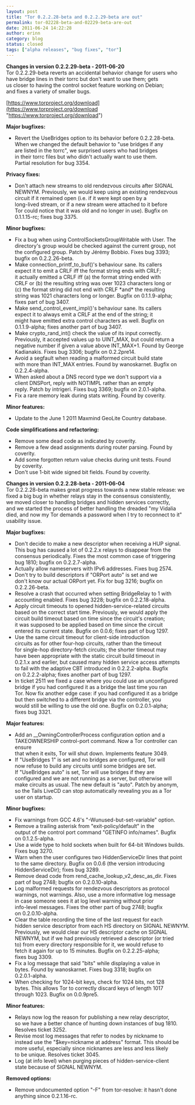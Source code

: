 ```yaml
---
layout: post
title: "Tor 0.2.2.28-beta and 0.2.2.29-beta are out"
permalink: tor-02228-beta-and-02229-beta-are-out
date: 2011-06-24 14:22:28
author: erinn
category: blog
status: closed
tags: ["alpha releases", "bug fixes", "tor"]
---
```


**Changes in version 0.2.2.29-beta - 2011-06-20**  
 Tor 0.2.2.29-beta reverts an accidental behavior change for users who  
 have bridge lines in their torrc but don't want to use them; gets  
 us closer to having the control socket feature working on Debian;  
 and fixes a variety of smaller bugs.

[https://www.torproject.org/download](https://www.torproject.org/download "https://www.torproject.org/download")

**Major bugfixes:**

-   Revert the UseBridges option to its behavior before 0.2.2.28-beta.  
     When we changed the default behavior to "use bridges if any  
     are listed in the torrc", we surprised users who had bridges  
     in their torrc files but who didn't actually want to use them.  
     Partial resolution for bug 3354.

**Privacy fixes:**

-   Don't attach new streams to old rendezvous circuits after SIGNAL  
     NEWNYM. Previously, we would keep using an existing rendezvous  
     circuit if it remained open (i.e. if it were kept open by a  
     long-lived stream, or if a new stream were attached to it before  
     Tor could notice that it was old and no longer in use). Bugfix on  
     0.1.1.15-rc; fixes bug 3375.

**Minor bugfixes:**

-   Fix a bug when using ControlSocketsGroupWritable with User. The  
     directory's group would be checked against the current group, not  
     the configured group. Patch by Jérémy Bobbio. Fixes bug 3393;  
     bugfix on 0.2.2.26-beta.
-   Make connection\_printf\_to\_buf()'s behaviour sane. Its callers  
     expect it to emit a CRLF iff the format string ends with CRLF;  
     it actually emitted a CRLF iff (a) the format string ended with  
     CRLF or (b) the resulting string was over 1023 characters long or  
     (c) the format string did not end with CRLF \*and\* the resulting  
     string was 1021 characters long or longer. Bugfix on 0.1.1.9-alpha;  
     fixes part of bug 3407.
-   Make send\_control\_event\_impl()'s behaviour sane. Its callers  
     expect it to always emit a CRLF at the end of the string; it  
     might have emitted extra control characters as well. Bugfix on  
     0.1.1.9-alpha; fixes another part of bug 3407.
-   Make crypto\_rand\_int() check the value of its input correctly.  
     Previously, it accepted values up to UINT\_MAX, but could return a  
     negative number if given a value above INT\_MAX+1. Found by George  
     Kadianakis. Fixes bug 3306; bugfix on 0.2.2pre14.
-   Avoid a segfault when reading a malformed circuit build state  
     with more than INT\_MAX entries. Found by wanoskarnet. Bugfix on  
     0.2.2.4-alpha.
-   When asked about a DNS record type we don't support via a  
     client DNSPort, reply with NOTIMPL rather than an empty  
     reply. Patch by intrigeri. Fixes bug 3369; bugfix on 2.0.1-alpha.
-   Fix a rare memory leak during stats writing. Found by coverity.

**Minor features:**

-   Update to the June 1 2011 Maxmind GeoLite Country database.

**Code simplifications and refactoring:**

-   Remove some dead code as indicated by coverity.
-   Remove a few dead assignments during router parsing. Found by  
     coverity.
-   Add some forgotten return value checks during unit tests. Found  
     by coverity.
-   Don't use 1-bit wide signed bit fields. Found by coverity.

**Changes in version 0.2.2.28-beta - 2011-06-04**  
 Tor 0.2.2.28-beta makes great progress towards a new stable release: we  
 fixed a big bug in whether relays stay in the consensus consistently,  
 we moved closer to handling bridges and hidden services correctly,  
 and we started the process of better handling the dreaded "my Vidalia  
 died, and now my Tor demands a password when I try to reconnect to it"  
 usability issue.

**Major bugfixes:**

-   Don't decide to make a new descriptor when receiving a HUP signal.  
     This bug has caused a lot of 0.2.2.x relays to disappear from the  
     consensus periodically. Fixes the most common case of triggering  
     bug 1810; bugfix on 0.2.2.7-alpha.
-   Actually allow nameservers with IPv6 addresses. Fixes bug 2574.
-   Don't try to build descriptors if "ORPort auto" is set and we  
     don't know our actual ORPort yet. Fix for bug 3216; bugfix on  
     0.2.2.26-beta.
-   Resolve a crash that occurred when setting BridgeRelay to 1 with  
     accounting enabled. Fixes bug 3228; bugfix on 0.2.2.18-alpha.
-   Apply circuit timeouts to opened hidden-service-related circuits  
     based on the correct start time. Previously, we would apply the  
     circuit build timeout based on time since the circuit's creation;  
     it was supposed to be applied based on time since the circuit  
     entered its current state. Bugfix on 0.0.6; fixes part of bug 1297.
-   Use the same circuit timeout for client-side introduction  
     circuits as for other four-hop circuits, rather than the timeout  
     for single-hop directory-fetch circuits; the shorter timeout may  
     have been appropriate with the static circuit build timeout in  
     0.2.1.x and earlier, but caused many hidden service access attempts  
     to fail with the adaptive CBT introduced in 0.2.2.2-alpha. Bugfix  
     on 0.2.2.2-alpha; fixes another part of bug 1297.
-   In ticket 2511 we fixed a case where you could use an unconfigured  
     bridge if you had configured it as a bridge the last time you ran  
     Tor. Now fix another edge case: if you had configured it as a bridge  
     but then switched to a different bridge via the controller, you  
     would still be willing to use the old one. Bugfix on 0.2.0.1-alpha;  
     fixes bug 3321.

**Major features:**

-   Add an \_\_OwningControllerProcess configuration option and a  
     TAKEOWNERSHIP control-port command. Now a Tor controller can ensure  
     that when it exits, Tor will shut down. Implements feature 3049.
-   If "UseBridges 1" is set and no bridges are configured, Tor will  
     now refuse to build any circuits until some bridges are set.  
     If "UseBridges auto" is set, Tor will use bridges if they are  
     configured and we are not running as a server, but otherwise will  
     make circuits as usual. The new default is "auto". Patch by anonym,  
     so the Tails LiveCD can stop automatically revealing you as a Tor  
     user on startup.

**Minor bugfixes:**

-   Fix warnings from GCC 4.6's "-Wunused-but-set-variable" option.
-   Remove a trailing asterisk from "exit-policy/default" in the  
     output of the control port command "GETINFO info/names". Bugfix  
     on 0.1.2.5-alpha.
-   Use a wide type to hold sockets when built for 64-bit Windows builds.  
     Fixes bug 3270.
-   Warn when the user configures two HiddenServiceDir lines that point  
     to the same directory. Bugfix on 0.0.6 (the version introducing  
     HiddenServiceDir); fixes bug 3289.
-   Remove dead code from rend\_cache\_lookup\_v2\_desc\_as\_dir. Fixes  
     part of bug 2748; bugfix on 0.2.0.10-alpha.
-   Log malformed requests for rendezvous descriptors as protocol  
     warnings, not warnings. Also, use a more informative log message  
     in case someone sees it at log level warning without prior  
     info-level messages. Fixes the other part of bug 2748; bugfix  
     on 0.2.0.10-alpha.
-   Clear the table recording the time of the last request for each  
     hidden service descriptor from each HS directory on SIGNAL NEWNYM.  
     Previously, we would clear our HS descriptor cache on SIGNAL  
     NEWNYM, but if we had previously retrieved a descriptor (or tried  
     to) from every directory responsible for it, we would refuse to  
     fetch it again for up to 15 minutes. Bugfix on 0.2.2.25-alpha;  
     fixes bug 3309.
-   Fix a log message that said "bits" while displaying a value in  
     bytes. Found by wanoskarnet. Fixes bug 3318; bugfix on  
     0.2.0.1-alpha.
-   When checking for 1024-bit keys, check for 1024 bits, not 128  
     bytes. This allows Tor to correctly discard keys of length 1017  
     through 1023. Bugfix on 0.0.9pre5.

**Minor features:**

-   Relays now log the reason for publishing a new relay descriptor,  
     so we have a better chance of hunting down instances of bug 1810.  
     Resolves ticket 3252.
-   Revise most log messages that refer to nodes by nickname to  
     instead use the "\$key=nickname at address" format. This should be  
     more useful, especially since nicknames are less and less likely  
     to be unique. Resolves ticket 3045.
-   Log (at info level) when purging pieces of hidden-service-client  
     state because of SIGNAL NEWNYM.

**Removed options:**

-   Remove undocumented option "-F" from tor-resolve: it hasn't done  
     anything since 0.2.1.16-rc.

